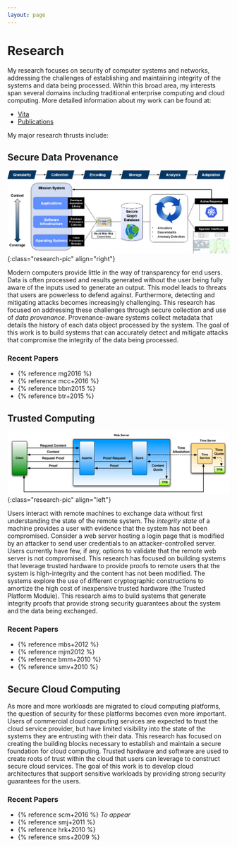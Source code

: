 ```yaml
---
layout: page
---
```


# Research

My research focuses on security of computer systems and networks, addressing the challenges of establishing and maintaining integrity of the systems and data being processed. Within this broad area, my interests span several domains including traditional enterprise computing and cloud computing. More detailed information about my work can be found at:

- [Vita](/vita)
- [Publications](/pubs/)

My major research thrusts include:

## Secure Data Provenance
![End-to-end data provenance](/images/prov-image.png){:class="research-pic" align="right"}

Modern computers provide little in the way of transparency for end users. Data is often processed and results generated without the user being fully aware of the inputs used to generate an output. This model leads to threats that users are powerless to defend against. Furthermore, detecting and mitigating attacks becomes increasingly challenging. This research has focused on addressing these challenges through secure collection and use of *data provenance*. Provenance-aware systems collect metadata that details the history of each data object processed by the system. The goal of this work is to build systems that can accurately detect and mitigate attacks that compromise the integrity of the data being processed.

### Recent Papers

- {% reference mg2016 %}
- {% reference mcc+2016 %}
- {% reference bbm2015 %}
- {% reference btr+2015 %}

## Trusted Computing
![Trusted Computing](/images/tc-image.png){:class="research-pic" align="left"}

Users interact with remote machines to exchange data without first understanding the state of the remote system. The *integrity state* of a machine provides a user with evidence that the system has not been compromised. Consider a web server hosting a login page that is modified by an attacker to send user credentials to an attacker-controlled server. Users currently have few, if any, options to validate that the remote web server is not compromised. This research has focused on building systems that leverage trusted hardware to provide proofs to remote users that the system is high-integrity and the content has not been modified. The systems explore the use of different cryptographic constructions to amortize the high cost of inexpensive trusted hardware (the Trusted Platform Module). This research aims to build systems that generate integrity proofs that provide strong security guarantees about the system and the data being exchanged.

### Recent Papers

- {% reference mbs+2012 %}
- {% reference mjm2012 %}
- {% reference bmm+2010 %}
- {% reference smv+2010 %}

## Secure Cloud Computing
<!--![Cloud Computing](/images/cloud-image.png){:class="research-pic" align="right"}-->

As more and more workloads are migrated to cloud computing platforms, the question of security for these platforms becomes even more important. Users of commercial cloud computing services are expected to trust the cloud service provider, but have limited visibility into the state of the systems they are entrusting with their data. This research has focused on creating the building blocks necessary to establish and maintain a secure foundation for cloud computing. Trusted hardware and software are used to create roots of trust within the cloud that users can leverage to construct secure cloud services. The goal of this work is to develop cloud architectures that support sensitive workloads by providing strong security guarantees for the users.

### Recent Papers

- {% reference scm+2016 %} *To appear*
- {% reference smj+2011 %}
- {% reference hrk+2010 %}
- {% reference sms+2009 %}
